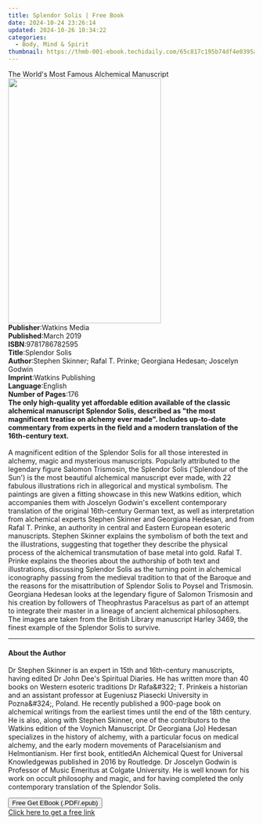 ```yaml
---
title: Splendor Solis | Free Book
date: 2024-10-24 23:26:14
updated: 2024-10-26 10:34:22
categories:
  - Body, Mind & Spirit
thumbnail: https://thmb-001-ebook.techidaily.com/65c817c195b74df4e0395af545ed4e224db98f109245dbf416ee0e7d0420b222.jpg
---
```

<main id="book-container">
  <div class="flex flex-col">
    <div class="book-brief flex-1 py-6 px-4 sm:p-6 md:py-10 md:px-8">
      <!-- brief-->
      <div class="book-brief-main">
        The World's Most Famous Alchemical Manuscript
      </div>
    </div>
    <div
      class="book-meta-info flex-1 grid gap-4 col-start-1 col-end-3 row-start-1 sm:mb-6 sm:grid-cols-4 lg:gap-6 lg:col-start-2 lg:row-end-6 lg:row-span-6 lg:mb-0"
    >
      <div
        class="book-meta-info-left place-content-center mt-4 p-4 text-sm leading-6 col-start-2 col-span-2 dark:text-slate-400"
      >
        <img
          class="w-full h-500 object-cover rounded-lg sm:h-255 sm:col-span-2 lg:col-span-full"
          src="https://img-001-ebook.techidaily.com/9f2f30eb906c59083ad4a3447575b85b626edc2123ccc54db7da139f07cb3a3f.jpg"
          alt=""
          width="312"
          height="500"
        />
      </div>
      <div
        class="book-meta-info-right mt-2 col-start-1 row-start-2 col-span-3 self-center"
      >
        <!-- meta data  -->
        <div class="flex flex-col px-4 md:px-8">
          <div class="flex-1">
            <strong>Publisher</strong>:<span class="px-2">Watkins Media</span>
          </div>
          <div class="flex-1">
            <strong>Published</strong>:<span class="px-2">March 2019</span>
          </div>
          <div class="flex-1">
            <strong>ISBN</strong>:<span class="px-2">9781786782595</span>
          </div>
          <div class="flex-1">
            <strong>Title</strong>:<span class="px-2">Splendor Solis</span>
          </div>
          <div class="flex-1">
            <strong>Author</strong>:<span class="px-2"
              >Stephen Skinner; Rafal T. Prinke; Georgiana Hedesan; Joscelyn
              Godwin</span
            >
          </div>
          <div class="flex-1">
            <strong>Imprint</strong>:<span class="px-2"
              >Watkins Publishing</span
            >
          </div>
          <div class="flex-1">
            <strong>Language</strong>:<span class="px-2">English</span>
          </div>
          <div class="flex-1">
            <strong>Number of Pages</strong>:<span class="px-2">176</span>
          </div>
        </div>
      </div>
    </div>
    <div class="book-description flex-1 py-6 px-4 sm:p-6 md:py-10 md:px-8">
      <div class="book-description-main">
        <div accordion-content="" id="description">
          <b
            >The only high-quality yet affordable edition available of the
            classic alchemical manuscript Splendor Solis, described as "the most
            magnificent treatise on alchemy ever made". Includes up-to-date
            commentary from experts in the field and a modern translation of the
            16th-century text.</b
          ><br /><br />A magnificent edition of the Splendor Solis for all those
          interested in alchemy, magic and mysterious manuscripts. Popularly
          attributed to the legendary figure Salomon Trismosin, the Splendor
          Solis ('Splendour of the Sun') is the most beautiful alchemical
          manuscript ever made, with 22 fabulous illustrations rich in
          allegorical and mystical symbolism. The paintings are given a fitting
          showcase in this new Watkins edition, which accompanies them with
          Joscelyn Godwin's excellent contemporary translation of the original
          16th-century German text, as well as interpretation from alchemical
          experts Stephen Skinner and Georgiana Hedesan, and from Rafal T.
          Prinke, an authority in central and Eastern European esoteric
          manuscripts. Stephen Skinner explains the symbolism of both the text
          and the illustrations, suggesting that together they describe the
          physical process of the alchemical transmutation of base metal into
          gold. Rafal T. Prinke explains the theories about the authorship of
          both text and illustrations, discussing Splendor Solis as the turning
          point in alchemical iconography passing from the medieval tradition to
          that of the Baroque and the reasons for the misattribution of Splendor
          Solis to Poysel and Trismosin. Georgiana Hedesan looks at the
          legendary figure of Salomon Trismosin and his creation by followers of
          Theophrastus Paracelsus as part of an attempt to integrate their
          master in a lineage of ancient alchemical philosophers. The images are
          taken from the British Library manuscript Harley 3469, the finest
          example of the Splendor Solis to survive.
        </div>
        <div class="accordion-fader"></div>
      </div>
    </div>
    <div class="book-excerpts flex-1 py-6 px-4 sm:p-6 md:py-10 md:px-8">
      <!-- excerpts-->
      <div class="book-excerpts-main">
        <hr />
        <h4 class="placeholder placeholder-heading">
          <span>About the Author</span>
        </h4>
        <p>
          Dr Stephen Skinner is an expert in 15th and 16th-century manuscripts,
          having edited Dr John Dee's Spiritual Diaries. He has written more
          than 40 books on Western esoteric traditions Dr Rafa&amp;#322; T.
          Prinkeis a historian and an assistant professor at Eugeniusz Piasecki
          University in Pozna&amp;#324;, Poland. He recently published a
          900-page book on alchemical writings from the earliest times until the
          end of the 18th century. He is also, along with Stephen Skinner, one
          of the contributors to the Watkins edition of the Voynich Manuscript.
          Dr Georgiana (Jo) Hedesan specializes in the history of alchemy, with
          a particular focus on medical alchemy, and the early modern movements
          of Paracelsianism and Helmontianism. Her first book, entitledAn
          Alchemical Quest for Universal Knowledgewas published in 2016 by
          Routledge. Dr Joscelyn Godwin is Professor of Music Emeritus at
          Colgate University. He is well known for his work on occult philosophy
          and magic, and for having completed the only contemporary translation
          of the Splendor Solis.
        </p>
      </div>
    </div>
    <div
      class="book-about-author flex-1 py-6 px-4 sm:p-6 md:py-10 md:px-8"
    ></div>
    <div class="book-free-get flex-1 py-6 px-4 sm:p-6 md:py-10 md:px-8">
      <button
        id="btn-free-get"
        class="bg-blue-500 hover:bg-blue-700 text-white font-bold py-2 px-4 rounded"
      >
        Free Get EBook (.PDF/.epub)
      </button>
      <div id="countdown-display" class="px-2 text-lg mt-2"></div>
      <a
        id="free-link"
        class="hidden bg-blue-500 hover:bg-blue-700 text-white font-bold py-2 px-4 rounded"
        href="https://www.ebooks.com/en-us/book/209552769/splendor-solis/stephen-skinner/"
        target="_blank"
        >Click here to get a free link</a
      >
    </div>
    <script>
      let countdownTime = 0;
      let countdownInterval = null;
      document
        .getElementById('btn-free-get')
        .addEventListener('click', startCountdown);
      function startCountdown() {
        countdownTime = new Date().getTime() + 60000 * 3;
        countdownInterval = setInterval(updateCountdown, 1000);
        document.getElementById('btn-free-get').disabled = true;
        document
          .getElementById('btn-free-get')
          .classList.add('bg-gray-500', 'cursor-not-allowed');
      }
      function updateCountdown() {
        let currentTime = new Date().getTime();
        let timeLeft = countdownTime - currentTime;
        let secondsLeft = Math.floor(timeLeft / 1000);
        document.getElementById('countdown-display').innerHTML =
          `Remaining time: ${secondsLeft} seconds.`;
        if (secondsLeft <= 0) {
          clearInterval(countdownInterval);
          document.getElementById('btn-free-get').classList.add('hidden');
          document.getElementById('free-link').classList.remove('hidden');
          document.getElementById('countdown-display').innerHTML = '';
        }
      }
    </script>
  </div>
</main>
